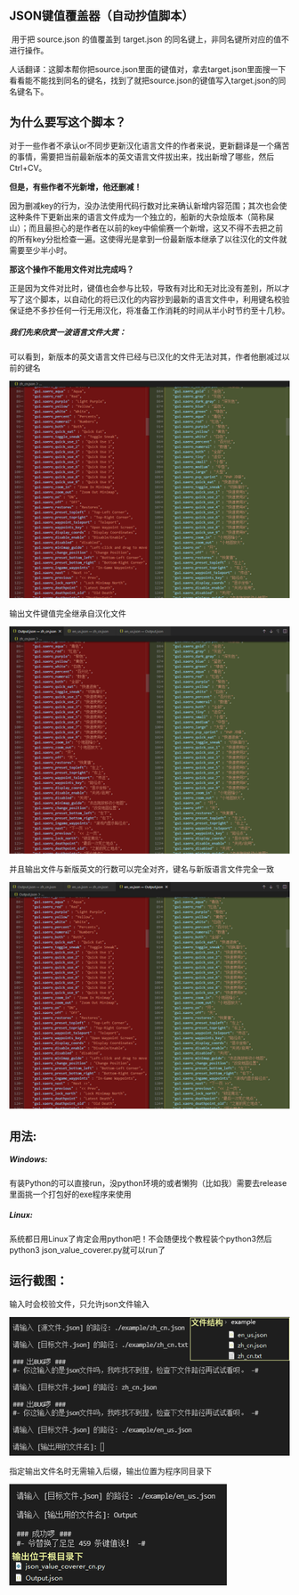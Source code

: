 ## JSON键值覆盖器（自动抄值脚本）

​    用于把 source.json 的值覆盖到 target.json 的同名键上，非同名键所对应的值不进行操作。

​    人话翻译：这脚本帮你把source.json里面的键值对，拿去target.json里面搜一下看看能不能找到同名的键名，找到了就把source.json的键值写入target.json的同名键名下。

## 为什么要写这个脚本？

对于一些作者不承认or不同步更新汉化语言文件的作者来说，更新翻译是一个痛苦的事情，需要把当前最新版本的英文语言文件拔出来，找出新增了哪些，然后Ctrl+CV。

**但是，有些作者不光新增，他还删减！**

因为删减key的行为，没办法使用代码行数对比来确认新增内容范围；其次也会使这种条件下更新出来的语言文件成为一个独立的，船新的大杂烩版本（简称屎山）；而且最担心的是作者在以前的key中偷偷赛一个新增，这又不得不去把之前的所有key分批检查一遍。这使得光是拿到一份最新版本继承了以往汉化的文件就需要至少半小时。

**那这个操作不能用文件对比完成吗？**

正是因为文件对比时，键值也会参与比较，导致有对比和无对比没有差别，所以才写了这个脚本，以自动化的将已汉化的内容抄到最新的语言文件中，利用键名校验保证绝不多抄任何一行无用汉化，将准备工作消耗的时间从半小时节约至十几秒。

##### 我们先来欣赏一波语言文件大赏：

可以看到，新版本的英文语言文件已经与已汉化的文件无法对其，作者他删减过以前的键名

![en2zh](png/en2zh.png)

输出文件键值完全继承自汉化文件

![out2zn](png/out2zn.png)

并且输出文件与新版英文的行数可以完全对齐，键名与新版语言文件完全一致

![en2zh](png/en2out.png)

## 用法:

##### Windows:

​    有装Python的可以直接run，没python环境的或者懒狗（比如我）需要去release里面挑一个打包好的exe程序来使用

##### Linux:

​    系统都日用Linux了肯定会用python吧！不会随便找个教程装个python3然后python3 json_value_coverer.py就可以run了

## 运行截图：

输入时会校验文件，只允许json文件输入

![input](png/input.png)



指定输出文件名时无需输入后缀，输出位置为程序同目录下

![output](png/output.png)




